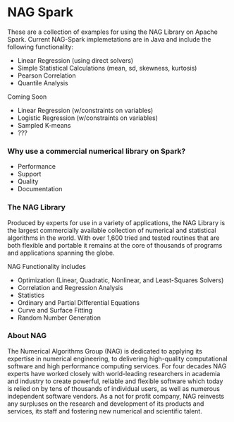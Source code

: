 # NAG Spark

These are a collection of examples for using the NAG Library on Apache Spark. Current NAG-Spark implemetations are in Java and include the following functionality:
 - Linear Regression (using direct solvers)
 - Simple Statistical Calculations (mean, sd, skewness, kurtosis)
 - Pearson Correlation 
 - Quantile Analysis

Coming Soon
- Linear Regression (w/constraints on variables)
- Logistic Regression (w/constraints on variables)
- Sampled K-means
- ???

### Why use a commercial numerical library on Spark?
- Performance
- Support
- Quality
- Documentation

### The NAG Library
Produced by experts for use in a variety of applications, the NAG Library is the largest commercially available collection of numerical and statistical algorithms in the world. With over 1,600 tried and tested routines that are both flexible and portable it remains at the core of thousands of programs and applications spanning the globe.

NAG Functionality includes
 - Optimization (Linear, Quadratic, Nonlinear, and Least-Squares Solvers)
 - Correlation and Regression Analysis
 - Statistics
 - Ordinary and Partial Differential Equations
 - Curve and Surface Fitting
 - Random Number Generation

### About NAG
The Numerical Algorithms Group (NAG) is dedicated to applying its expertise in numerical engineering, to delivering high-quality computational software and high performance computing services. For four decades NAG experts have worked closely with world-leading researchers in academia and industry to create powerful, reliable and flexible software which today is relied on by tens of thousands of individual users, as well as numerous independent software vendors. As a not for profit company, NAG reinvests any surpluses on the research and development of its products and services, its staff and fostering new numerical and scientific talent.


